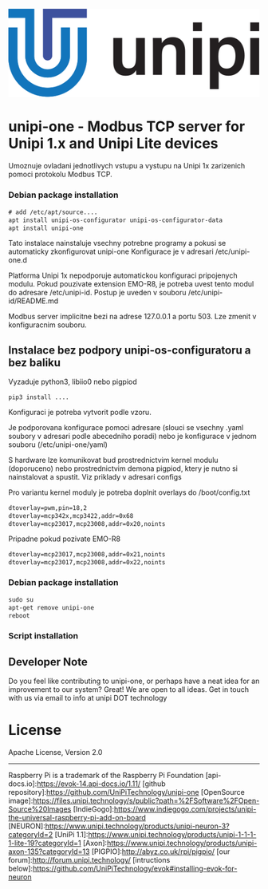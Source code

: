 ![unipi logo](https://github.com/UniPiTechnology/evok/raw/master/www/evok/js/jquery/images/unipi-logo-short-cmyk.svg?sanitize=true "UniPi logo")

# unipi-one - Modbus TCP server for Unipi 1.x and Unipi Lite devices

Umoznuje ovladani jednotlivych vstupu a vystupu na Unipi 1x zarizenich pomoci protokolu Modbus TCP.


### Debian package installation

    # add /etc/apt/source....
    apt install unipi-os-configurator unipi-os-configurator-data
    apt install unipi-one

Tato instalace nainstaluje vsechny potrebne programy a pokusi se automaticky zkonfigurovat unipi-one
Konfigurace je v adresari /etc/unipi-one.d

Platforma Unipi 1x nepodporuje automatickou konfiguraci pripojenych modulu. Pokud pouzivate extension EMO-R8,
je potreba uvest tento modul do adresare /etc/unipi-id. Postup je uveden v souboru /etc/unipi-id/README.md

Modbus server implicitne bezi na adrese 127.0.0.1 a portu 503. Lze zmenit v konfiguracnim souboru.


##  Instalace bez podpory unipi-os-configuratoru a bez baliku

Vyzaduje python3, libiio0 nebo pigpiod

    pip3 install ....

Konfiguraci je potreba vytvorit podle vzoru.

Je podporovana konfigurace pomoci adresare (slouci se vsechny .yaml soubory v adresari podle abecedniho poradi)
nebo je konfigurace v jednom souboru (/etc/unipi-one/yaml)

S hardware lze komunikovat bud prostrednictvim kernel modulu (doporuceno) nebo prostrednictvim demona pigpiod,
ktery je nutno si nainstalovat a spustit. Viz priklady v adresari configs

Pro variantu kernel moduly je potreba doplnit overlays do /boot/config.txt

    dtoverlay=pwm,pin=18,2
    dtoverlay=mcp342x,mcp3422,addr=0x68
    dtoverlay=mcp23017,mcp23008,addr=0x20,noints

Pripadne pokud pozivate EMO-R8

    dtoverlay=mcp23017,mcp23008,addr=0x21,noints
    dtoverlay=mcp23017,mcp23008,addr=0x22,noints




### Debian package installation

    sudo su
    apt-get remove unipi-one
    reboot

### Script installation

## Developer Note

Do you feel like contributing to unipi-one, or perhaps have a neat idea for an improvement to our system? Great! We are open to all ideas. Get in touch with us via email to info at unipi DOT technology

License
============
Apache License, Version 2.0

----
Raspberry Pi is a trademark of the Raspberry Pi Foundation
[api-docs.io]:https://evok-14.api-docs.io/1.11/
[github repository]:https://github.com/UniPiTechnology/unipi-one
[OpenSource image]:https://files.unipi.technology/s/public?path=%2FSoftware%2FOpen-Source%20Images
[IndieGogo]:https://www.indiegogo.com/projects/unipi-the-universal-raspberry-pi-add-on-board
[NEURON]:https://www.unipi.technology/products/unipi-neuron-3?categoryId=2
[UniPi 1.1]:https://www.unipi.technology/products/unipi-1-1-1-1-lite-19?categoryId=1
[Axon]:https://www.unipi.technology/products/unipi-axon-135?categoryId=13
[PIGPIO]:http://abyz.co.uk/rpi/pigpio/
[our forum]:http://forum.unipi.technology/
[intructions below]:https://github.com/UniPiTechnology/evok#installing-evok-for-neuron
